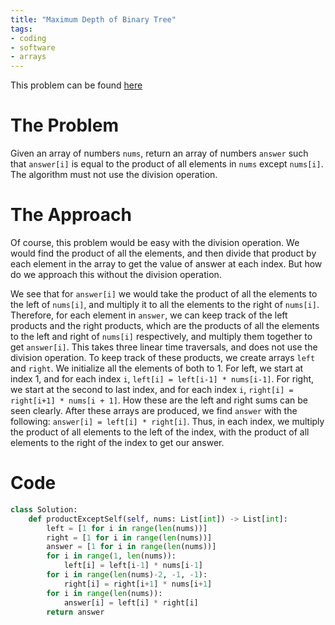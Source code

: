 ```yaml
---
title: "Maximum Depth of Binary Tree"
tags:
- coding
- software
- arrays
---
```

This problem can be found [here](https://leetcode.com/problems/product-of-array-except-self/submissions/)
# The Problem
Given an array of numbers `nums`, return an array of numbers `answer` such that `answer[i]` is equal to the product of all elements in `nums` except `nums[i]`. The algorithm must not use the division operation.

# The Approach
Of course, this problem would be easy with the division operation. We would find the product of all the elements, and then divide that product by each element in the array to get the value of answer at each index. But how do we approach this without the division operation.

We see that for `answer[i]` we would take the product of all the elements to the left of `nums[i]`, and multiply it to all the elements to the right of `nums[i]`. Therefore, for each element in `answer`, we can keep track of the left products and the right products, which are the products of all the elements to the left and right of `nums[i]` respectively, and multiply them together to get `answer[i]`. This takes three linear time traversals, and does not use the division operation. To keep track of these products, we create arrays `left` and `right`. We initialize all the elements of both to 1. For left, we start at index 1, and for each index `i`, `left[i] = left[i-1] * nums[i-1]`. For right, we start at the second to last index, and for each index `i`, `right[i] = right[i+1] * nums[i + 1]`. How these are the left and right sums can be seen clearly. After these arrays are produced, we find `answer` with the following: `answer[i] = left[i] * right[i]`. Thus, in each index, we multiply the product of all elements to the left of the index, with the product of all elements to the right of the index to get our answer.

# Code
```py
class Solution:
    def productExceptSelf(self, nums: List[int]) -> List[int]:
        left = [1 for i in range(len(nums))]
        right = [1 for i in range(len(nums))]
        answer = [1 for i in range(len(nums))]
        for i in range(1, len(nums)):
            left[i] = left[i-1] * nums[i-1]
        for i in range(len(nums)-2, -1, -1):
            right[i] = right[i+1] * nums[i+1]
        for i in range(len(nums)):
            answer[i] = left[i] * right[i]
        return answer
```